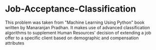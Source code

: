 # Job-Acceptance-Classification
This problem was taken from "Machine Learning Using Python" book written by  Manaranjan Pradhan. It makes use of advanced classification algorithms to supplement Human Resources' decision of extending a job offer to a specific client based on demographic and compensation attributes 
